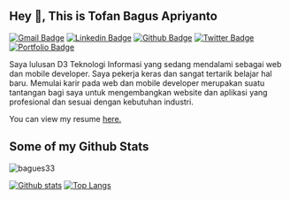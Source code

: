 ## Hey 👋, This is Tofan Bagus Apriyanto
[![Gmail Badge](https://img.shields.io/badge/-tofanbagus33@gmail.com-c14438?style=flat&logo=Gmail&logoColor=white&link=mailto:tofanbagus33@gmail.com)](mailto:tofanbagus33@gmail.com) 
[![Linkedin Badge](https://img.shields.io/badge/-tofanbagus-apriyanto-0072b1?style=flat&logo=Linkedin&logoColor=white&link=https://www.linkedin.com/in/tofanbagus-apriyanto/)](https://www.linkedin.com/in/tofanbagus-apriyanto/) [![Github Badge](https://img.shields.io/badge/-bagues33-grey?style=flat&logo=github&logoColor=white&link=https://github.com/bagues33/)](https://www.github.com/bagues33/) [![Twitter Badge](https://img.shields.io/badge/-ApriyantoTofan-00acee?style=flat&logo=twitter&logoColor=white&link=https://twitter.com/ApriyantoTofan/)](https://www.twitter.com/ApriyantoTofan/) [![Portfolio Badge](https://img.shields.io/badge/portfolio-web-blue?style=flat&link=https://bagues33.github.io/portfolio//)](https://bagues33.github.io/portfolio//) <p align='left'>Saya lulusan D3 Teknologi Informasi yang sedang mendalami sebagai web dan mobile developer. Saya pekerja keras dan sangat tertarik belajar hal baru. Memulai karir pada web dan mobile developer merupakan suatu tantangan bagi saya untuk mengembangkan website dan aplikasi yang profesional dan sesuai dengan kebutuhan industri.</p><p align='left'> You can view my resume <a href='https://drive.google.com/file/d/1KW93MlaaRGxdr4e6v4_3Qzc1HrEbR1X5/view?usp=sharing ' target=_blank><u>here</u>.</a></p>
## Some of my Github Stats
<p align=left> <img src=https://komarev.com/ghpvc/?username=bagues33 alt=bagues33 /> </p>

[![Github stats](https://github-readme-stats.vercel.app/api?username=bagues33&show_icons=true&include_all_commits=true)](https://github.com/bagues33/github-readme-stats)
[![Top Langs](https://github-readme-stats.vercel.app/api/top-langs/?username=bagues33&layout=compact)](https://github.com/bagues33/github-readme-stats)
